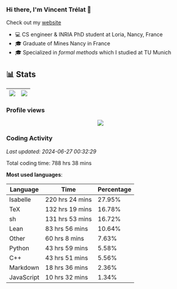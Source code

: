 ### Hi there, I'm Vincent Trélat 👋

Check out my [website](https://vtrelat.github.io)

-   💻 CS engineer & INRIA PhD student at Loria, Nancy, France
-   🎓 Graduate of Mines Nancy in France
-   🎓 Specialized in _formal methods_ which I studied at TU Munich

## 📊 **Stats**

| <img align="center" src="https://readme-stats.clckblog.space/api?username=VTrelat&show_icons=true&include_all_commits=true&theme=tokyonight&hide_border=true" /> | <img align="center" src="https://readme-stats.clckblog.space/api/top-langs/?username=VTrelat&layout=compact&theme=tokyonight&hide_border=true" /> |
| ---------------------------------------------------------------------------------------------------------------------------------------------------------------- | ------------------------------------------------------------------------------------------------------------------------------------------------- |

### Profile views

<p align="center">
 <img src="https://profile-counter.glitch.me/VTrelat/count.svg" />
</p>

<!--automations-->
### Coding Activity
_Last updated: 2024-06-27 00:32:29_

Total coding time: 788 hrs 38 mins

**Most used languages**:

| Language | Time | Percentage |
| ------------- | ------------- | ------------- |
| Isabelle | 220 hrs 24 mins | 27.95% |
| TeX | 132 hrs 19 mins | 16.78% |
| sh | 131 hrs 53 mins | 16.72% |
| Lean | 83 hrs 56 mins | 10.64% |
| Other | 60 hrs 8 mins | 7.63% |
| Python | 43 hrs 59 mins | 5.58% |
| C++ | 43 hrs 51 mins | 5.56% |
| Markdown | 18 hrs 36 mins | 2.36% |
| JavaScript | 10 hrs 32 mins | 1.34% |

